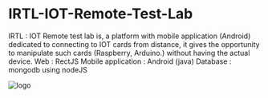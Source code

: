 # IRTL-IOT-Remote-Test-Lab
IRTL : IOT Remote test lab is, a platform with mobile application (Android) dedicated to connecting to IOT cards from distance, it gives the opportunity to manipulate such cards (Raspberry, Arduino.) without having the actual device.
Web : RectJS
Mobile application : Android (java)
Database : mongodb using nodeJS

![logo](https://user-images.githubusercontent.com/44651085/90853060-013ff600-e371-11ea-9384-62ad5049ee1f.png)

